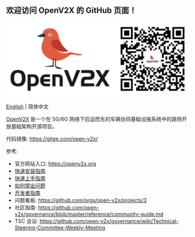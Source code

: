 ## 欢迎访问 OpenV2X 的 GitHub 页面！

![](/profile/images/openv2x.svg)

[English](/profile/README.md) | 简体中文

[OpenV2X](https://openv2x.org) 是一个在 5G/6G 网络下应运而生的车辆协同基础设施系统中的路侧开放基础架构开源项目。

代码镜像: <https://gitee.com/open-v2x/>

参考:

- 官方网站入口: <https://openv2x.org>
- [快速安装指南](https://github.com/open-v2x/docs/blob/albany/src/v2x-quick-install.md)
- [快速上手指南](https://github.com/open-v2x/docs/blob/albany/src/v2x-quick-start.md)
- [如何提出问题](https://github.com/open-v2x/docs/blob/master/docs/v2x_contribution.md)
- [开发者指南](https://github.com/open-v2x/docs/blob/master/docs/v2x_developer_guide-zh_CN.md)
- 问题看板: <https://github.com/orgs/open-v2x/projects/3>
- 社区指南: <https://github.com/open-v2x/governance/blob/master/reference/community-guide.md>
- TSC 会议: <https://github.com/open-v2x/governance/wiki/Technical-Steering-Committee-Weekly-Meeting>
